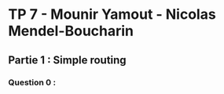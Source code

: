 # TP 7 - Mounir Yamout - Nicolas Mendel-Boucharin

## Partie 1 : Simple routing

### Question 0 : 

